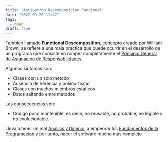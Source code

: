 ```yaml
---
title: "Antipatron Descomposicion Funcional"
date: "2022-09-20 11:47"
tags: 
  - ooad
draft: true
---
```

Tambien llamado **Functional Descomposition**, concepto creado por William Brown, se refiere a una mala practica que puede ocurrir en el desarrollo de un programa que consiste en romper completamente el [Principio General de Asignacion de Responsabilidades](notes/Principio%20General%20de%20Asignacion%20de%20Responsabilidades.md).

Algunos sintomas son:
- Clases con un solo metodo 
- Ausencia de herencia y polimorfismo
- Clases con muchos miembros estaticos
- Datos saltando entre metodos

Las consecuencias son:
- Codigo poco mantenible, es decir, no reusable, no probable, no legible y no evolucionable. 

Lleva a tener un mal [Analisis y Disenio](notes/Analisis%20y%20Disenio.md), a empeorar los [Fundamentos de la Programacion](notes/Fundamentos%20de%20la%20Programacion.md) y por tanto, hacer el software mucho mas complejo.
